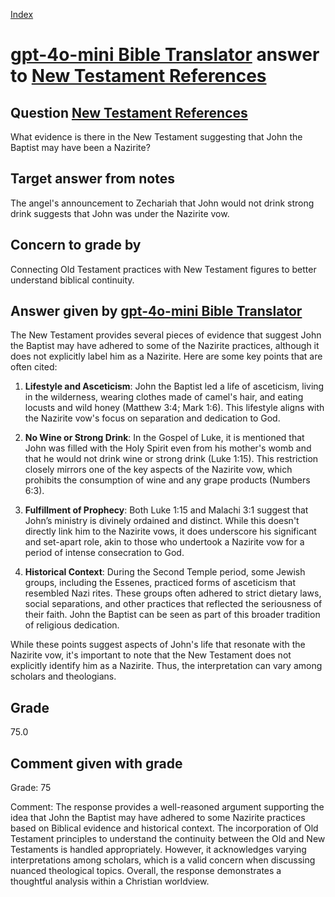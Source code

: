 
[Index](../../index.md)
# [gpt-4o-mini Bible Translator](../../answering_models/gpt-4o-mini_Bible_Translator.md) answer to [New Testament References](../../questions/New_Testament_References.md)

## Question [New Testament References](../../questions/New_Testament_References.md)
What evidence is there in the New Testament suggesting that John the Baptist may have been a Nazirite?

## Target answer from notes
The angel's announcement to Zechariah that John would not drink strong drink suggests that John was under the Nazirite vow.

## Concern to grade by
Connecting Old Testament practices with New Testament figures to better understand biblical continuity.

## Answer given by [gpt-4o-mini Bible Translator](../../answering_models/gpt-4o-mini_Bible_Translator.md)
The New Testament provides several pieces of evidence that suggest John the Baptist may have adhered to some of the Nazirite practices, although it does not explicitly label him as a Nazirite. Here are some key points that are often cited:

1. **Lifestyle and Asceticism**: John the Baptist led a life of asceticism, living in the wilderness, wearing clothes made of camel's hair, and eating locusts and wild honey (Matthew 3:4; Mark 1:6). This lifestyle aligns with the Nazirite vow's focus on separation and dedication to God.

2. **No Wine or Strong Drink**: In the Gospel of Luke, it is mentioned that John was filled with the Holy Spirit even from his mother's womb and that he would not drink wine or strong drink (Luke 1:15). This restriction closely mirrors one of the key aspects of the Nazirite vow, which prohibits the consumption of wine and any grape products (Numbers 6:3).

3. **Fulfillment of Prophecy**: Both Luke 1:15 and Malachi 3:1 suggest that John’s ministry is divinely ordained and distinct. While this doesn't directly link him to the Nazirite vows, it does underscore his significant and set-apart role, akin to those who undertook a Nazirite vow for a period of intense consecration to God.

4. **Historical Context**: During the Second Temple period, some Jewish groups, including the Essenes, practiced forms of asceticism that resembled Nazi rites. These groups often adhered to strict dietary laws, social separations, and other practices that reflected the seriousness of their faith. John the Baptist can be seen as part of this broader tradition of religious dedication.

While these points suggest aspects of John's life that resonate with the Nazirite vow, it's important to note that the New Testament does not explicitly identify him as a Nazirite. Thus, the interpretation can vary among scholars and theologians.

## Grade
75.0

## Comment given with grade
Grade: 75

Comment: The response provides a well-reasoned argument supporting the idea that John the Baptist may have adhered to some Nazirite practices based on Biblical evidence and historical context. The incorporation of Old Testament principles to understand the continuity between the Old and New Testaments is handled appropriately. However, it acknowledges varying interpretations among scholars, which is a valid concern when discussing nuanced theological topics. Overall, the response demonstrates a thoughtful analysis within a Christian worldview.
